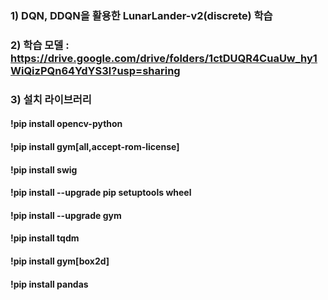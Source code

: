 ### 1) DQN, DDQN을 활용한 LunarLander-v2(discrete) 학습 
 
### 2) 학습 모델 : https://drive.google.com/drive/folders/1ctDUQR4CuaUw_hy1WiQizPQn64YdYS3l?usp=sharing

### 3) 설치 라이브러리
#### !pip install opencv-python
#### !pip install gym[all,accept-rom-license]
#### !pip install swig
#### !pip install --upgrade pip setuptools wheel
#### !pip install --upgrade gym
#### !pip install tqdm
#### !pip install gym[box2d]
#### !pip install pandas
